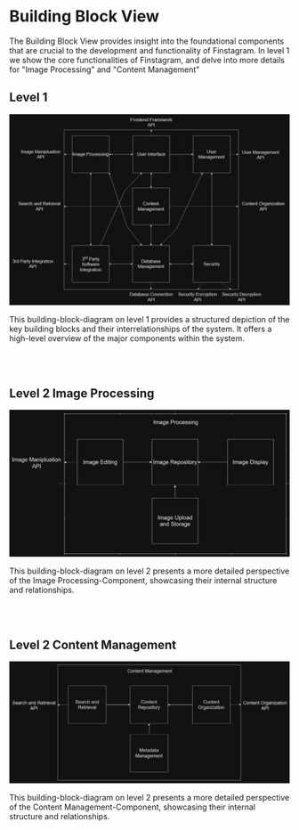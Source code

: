 # Building Block View

The Building Block View provides insight into the foundational components that are crucial to the development and functionality of Finstagram. In level 1 we show the core functionalities of Finstagram, and delve into more details for "Image Processing" and "Content Management"

## Level 1
![alt text](images/level1finalnew.png)

This building-block-diagram on level 1 provides a structured depiction of the key building blocks and their interrelationships of the system. It offers a high-level overview of the major components within the system.

<br/><br/>
## Level 2 Image Processing
![alt text](images/level2new.png)

This building-block-diagram on level 2 presents a more detailed perspective of the Image Processing-Component, showcasing their internal structure and relationships.

<br/><br/>
## Level 2 Content Management
![alt text](images/level2othernew.png)

This building-block-diagram on level 2 presents a more detailed perspective of the Content Management-Component, showcasing their internal structure and relationships.
